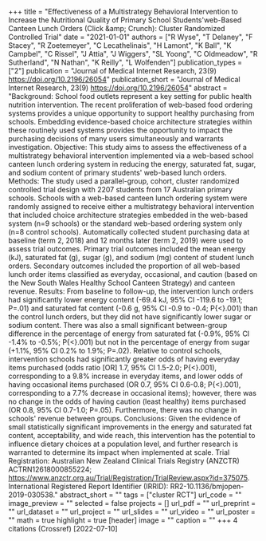 +++
title = "Effectiveness of a Multistrategy Behavioral Intervention to Increase the Nutritional Quality of Primary School Students'web-Based Canteen Lunch Orders (Click \&amp; Crunch): Cluster Randomized Controlled Trial"
date = "2021-01-01"
authors = ["R Wyse", "T Delaney", "F Stacey", "R Zoetemeyer", "C Lecathelinais", "H Lamont", "K Ball", "K Campbel", "C Rissel", "J Attia", "J Wiggers", "SL Yoong", "C Oldmeadow", "R Sutherland", "N Nathan", "K Reilly", "L Wolfenden"]
publication_types = ["2"]
publication = "Journal of Medical Internet Research, 23(9) https://doi.org/10.2196/26054"
publication_short = "Journal of Medical Internet Research, 23(9) https://doi.org/10.2196/26054"
abstract = "Background: School food outlets represent a key setting for public health nutrition intervention. The recent proliferation of web-based food ordering systems provides a unique opportunity to support healthy purchasing from schools. Embedding evidence-based choice architecture strategies within these routinely used systems provides the opportunity to impact the purchasing decisions of many users simultaneously and warrants investigation. Objective: This study aims to assess the effectiveness of a multistrategy behavioral intervention implemented via a web-based school canteen lunch ordering system in reducing the energy, saturated fat, sugar, and sodium content of primary students' web-based lunch orders. Methods: The study used a parallel-group, cohort, cluster randomized controlled trial design with 2207 students from 17 Australian primary schools. Schools with a web-based canteen lunch ordering system were randomly assigned to receive either a multistrategy behavioral intervention that included choice architecture strategies embedded in the web-based system (n=9 schools) or the standard web-based ordering system only (n=8 control schools). Automatically collected student purchasing data at baseline (term 2, 2018) and 12 months later (term 2, 2019) were used to assess trial outcomes. Primary trial outcomes included the mean energy (kJ), saturated fat (g), sugar (g), and sodium (mg) content of student lunch orders. Secondary outcomes included the proportion of all web-based lunch order items classified as everyday, occasional, and caution (based on the New South Wales Healthy School Canteen Strategy) and canteen revenue. Results: From baseline to follow-up, the intervention lunch orders had significantly lower energy content (-69.4 kJ, 95% CI -119.6 to -19.1; P=.01) and saturated fat content (-0.6 g, 95% CI -0.9 to -0.4; P{$<$}.001) than the control lunch orders, but they did not have significantly lower sugar or sodium content. There was also a small significant between-group difference in the percentage of energy from saturated fat (-0.9%, 95% CI -1.4% to -0.5%; P{$<$}.001) but not in the percentage of energy from sugar (+1.1%, 95% CI 0.2% to 1.9%; P=.02). Relative to control schools, intervention schools had significantly greater odds of having everyday items purchased (odds ratio [OR] 1.7, 95% CI 1.5-2.0; P{$<$}.001), corresponding to a 9.8% increase in everyday items, and lower odds of having occasional items purchased (OR 0.7, 95% CI 0.6-0.8; P{$<$}.001), corresponding to a 7.7% decrease in occasional items); however, there was no change in the odds of having caution (least healthy) items purchased (OR 0.8, 95% CI 0.7-1.0; P=.05). Furthermore, there was no change in schools' revenue between groups. Conclusions: Given the evidence of small statistically significant improvements in the energy and saturated fat content, acceptability, and wide reach, this intervention has the potential to influence dietary choices at a population level, and further research is warranted to determine its impact when implemented at scale. Trial Registration: Australian New Zealand Clinical Trials Registry (ANZCTR) ACTRN12618000855224; https://www.anzctr.org.au/Trial/Registration/TrialReview.aspx?id=375075. International Registered Report Identifier (IRRID): RR2-10.1136/bmjopen-2019-030538."
abstract_short = ""
tags = ["cluster RCT"]
url_code = ""
image_preview = ""
selected = false
projects = []
url_pdf = ""
url_preprint = ""
url_dataset = ""
url_project = ""
url_slides = ""
url_video = ""
url_poster = ""
math = true
highlight = true
[header]
image = ""
caption = ""
+++
4 citations (Crossref) [2022-07-10]
